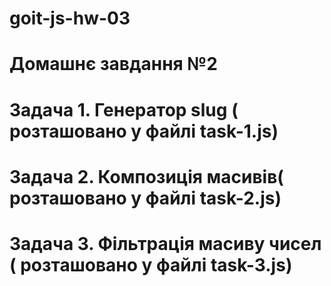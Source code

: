 # goit-js-hw-03

# Домашнє завдання №2

# Задача 1. Генератор slug ( розташовано у файлі task-1.js)

# Задача 2. Композиція масивів( розташовано у файлі task-2.js)

# Задача 3. Фільтрація масиву чисел ( розташовано у файлі task-3.js)
